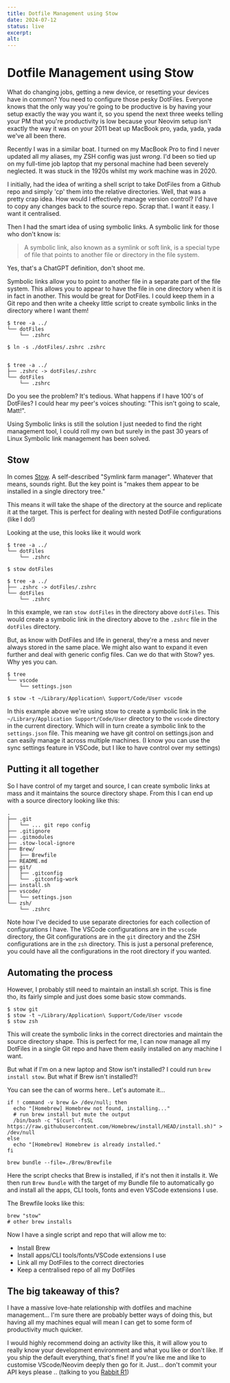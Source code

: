 ```yaml
---
title: Dotfile Management using Stow
date: 2024-07-12
status: live
excerpt:
alt:
---
```


# Dotfile Management using Stow

What do changing jobs, getting a new device, or resetting your devices have in common? You need to configure those pesky DotFiles. Everyone knows that the only way you're going to be productive is by having your setup exactly the way you want it, so you spend the next three weeks telling your PM that you're productivity is low because your Neovim setup isn't exactly the way it was on your 2011 beat up MacBook pro, yada, yada, yada we've all been there.

Recently I was in a similar boat. I turned on my MacBook Pro to find I never updated all my aliases, my ZSH config was just _wrong_. I'd been so tied up on my full-time job laptop that my personal machine had been severely neglected. It was stuck in the 1920s whilst my work machine was in 2020.

I initially, had the idea of writing a shell script to take DotFiles from a Github repo and simply 'cp' them into the relative directories. Well, that was a pretty crap idea. How would I effectively manage version control? I'd have to copy any changes back to the source repo. Scrap that. I want it easy. I want it centralised.

Then I had the smart idea of using symbolic links. A symbolic link for those who don't know is:

> A symbolic link, also known as a symlink or soft link, is a special type of file that points to another file or directory in the file system.

Yes, that's a ChatGPT definition, don't shoot me.

Symbolic links allow you to point to another file in a separate part of the file system. This allows you to appear to have the file in one directory when it is in fact in another. This would be great for DotFiles. I could keep them in a Git repo and then write a cheeky little script to create symbolic links in the directory where I want them!


```shell
$ tree -a ../
└── dotFiles
    └── .zshrc

$ ln -s ./dotFiles/.zshrc .zshrc


$ tree -a ../
├── .zshrc -> dotFiles/.zshrc
└── dotFiles
    └── .zshrc
```

Do you see the problem? It's tedious. What happens if I have 100's of DotFiles? I could hear my peer's voices shouting: "This isn't going to scale, Matt!".

Using Symbolic links is still the solution I just needed to find the right management tool, I could roll my own but surely in the past 30 years of Linux Symbolic link management has been solved.

## Stow

In comes [Stow](https://www.gnu.org/software/stow/manual/stow.html).
A self-described "Symlink farm manager". Whatever that means, sounds right. But the key point is "makes them appear to be installed in a single directory tree."

This means it will take the shape of the directory at the source and replicate it at the target. This is perfect for dealing with nested DotFile configurations (like I do!)

Looking at the use, this looks like it would work

```shell
$ tree -a ../
└── dotFiles
    └── .zshrc

$ stow dotFiles

$ tree -a ../
├── .zshrc -> dotFiles/.zshrc
└── dotFiles
    └── .zshrc
```

In this example, we ran `stow dotFiles` in the directory above `dotFiles`. This would create a symbolic link in the directory above to the `.zshrc` file in the `dotFiles` directory.

But, as know with DotFiles and life in general, they're a mess and never always stored in the same place. We might also want to expand it even further and deal with generic config files. Can we do that with Stow? yes. Why yes you can.

``` shell
$ tree
└── vscode
    └── settings.json

$ stow -t ~/Library/Application\ Support/Code/User vscode
```

In this example above we're using stow to create a symbolic link in the `~/Library/Application Support/Code/User` directory to the `vscode` directory in the current directory. Which will in turn create a symbolic link to the `settings.json` file. This meaning we have git control on settings.json and can easily manage it across multiple machines. (I know you can use the sync settings feature in VSCode, but I like to have control over my settings)

## Putting it all together

So I have control of my target and source, I can create symbolic links at mass and it maintains the source directory shape. From this I can end up with a source directory looking like this:

```shell
.
├── .git
│   └── ... git repo config
├── .gitignore
├── .gitmodules
├── .stow-local-ignore
├── Brew/
│   ├── Brewfile
├── README.md
├── git/
│   ├── .gitconfig
│   └── .gitconfig-work
├── install.sh
├── vscode/
│   └── settings.json
└── zsh/
    └── .zshrc
```

Note how I've decided to use separate directories for each collection of configurations I have. The VSCode configurations are in the `vscode` directory, the Git configurations are in the `git` directory and the ZSH configurations are in the `zsh` directory. This is just a personal preference, you could have all the configurations in the root directory if you wanted.

## Automating the process

However, I probably still need to maintain an install.sh script. This is fine tho, its fairly simple and just does some basic stow commands.

```shell
$ stow git
$ stow -t ~/Library/Application\ Support/Code/User vscode
$ stow zsh
```
This will create the symbolic links in the correct directories and maintain the source directory shape. This is perfect for me, I can now manage all my DotFiles in a single Git repo and have them easily installed on any machine I want.

But what if I'm on a new laptop and Stow isn't installed? I could run `brew install stow`. But what if Brew isn't installed?!

You can see the can of worms here.. Let's automate it...

```shell
if ! command -v brew &> /dev/null; then
  echo "[Homebrew] Homebrew not found, installing..."
  # run brew install but mute the output
  /bin/bash -c "$(curl -fsSL https://raw.githubusercontent.com/Homebrew/install/HEAD/install.sh)" > /dev/null
else
  echo "[Homebrew] Homebrew is already installed."
fi

brew bundle --file=./Brew/Brewfile
```

Here the script checks that Brew is installed, if it's not then it installs it. We then run `Brew Bundle` with the target of my Bundle file to automatically go and install all the apps, CLI tools, fonts and even VSCode extensions I use.

The Brewfile looks like this:

```shell
brew "stow"
# other brew installs
```

Now I have a single script and repo that will allow me to:

- Install Brew
- Install apps/CLI tools/fonts/VSCode extensions I use
- Link all my DotFiles to the correct directories
- Keep a centralised repo of all my DotFiles

## The big takeaway of this?

I have a massive love-hate relationship with dotfiles and machine management... I'm sure there are probably better ways of doing this, but having all my machines equal will mean I can get to some form of productivity much quicker.

I would highly recommend doing an activity like this, it will allow you to really know your development environment and what you like or don't like. If you ship the default everything, that's fine! If you're like me and like to customise VScode/Neovim deeply then go for it. Just... don't commit your API keys please .. (talking to you [Rabbit R1](https://www.theverge.com/2024/6/26/24186614/rabbit-r1-security-flaw-api-key-codebase))

